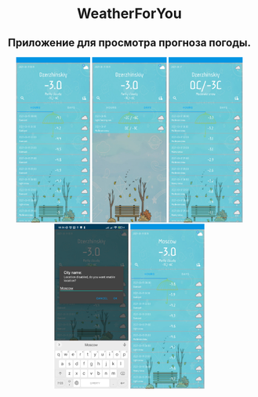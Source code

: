 <h1 align="center">WeatherForYou</h1>
<h2 align="center">Приложение для просмотра прогноза погоды.</h2>
<p align="center">
<img src="readme_assets/Screenshot_2023-01-15-18-25-20-902_com.tenevyh.android.weatherforyou.jpg" width="30%">
<img src="readme_assets/Screenshot_2023-01-15-18-25-26-426_com.tenevyh.android.weatherforyou.jpg" width="30%">
<img src="readme_assets/Screenshot_2023-01-15-18-25-45-602_com.tenevyh.android.weatherforyou.jpg" width="30%">
<img src="readme_assets/Screenshot_2023-01-15-18-26-27-548_com.tenevyh.android.weatherforyou.jpg" width="30%">
<img src="readme_assets/Screenshot_2023-01-15-18-26-32-118_com.tenevyh.android.weatherforyou.jpg" width="30%">
</p>